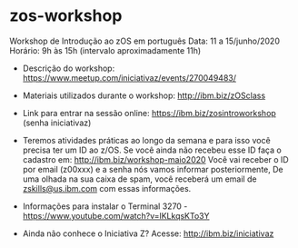 # zos-workshop

Workshop de Introdução ao zOS em português
Data: 11 a 15/junho/2020
Horário: 9h às 15h (intervalo aproximadamente 11h)

* Descrição do workshop: https://www.meetup.com/iniciativaz/events/270049483/

* Materiais utilizados durante o workshop: http://ibm.biz/zOSclass

* Link para entrar na sessão online: https://ibm.biz/zosintroworkshop (senha iniciativaz) 

* Teremos atividades práticas ao longo da semana e para isso você precisa ter um ID ao z/OS. 
Se você ainda não recebeu esse ID faça o cadastro em: http://ibm.biz/workshop-maio2020
Você vai receber o ID por email (z00xxx) e a senha nós vamos informar posteriormente, 
De uma olhada na sua caixa de spam, você receberá um email de zskills@us.ibm.com com essas informações.

* Informações para instalar o Terminal 3270 - https://www.youtube.com/watch?v=lKLkqsKTo3Y

* Ainda não conhece o Iniciativa Z? Acesse: http://ibm.biz/iniciativaz


